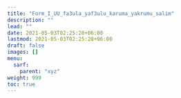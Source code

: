 ```yaml
---
title: "Form_I_UU_fa3ula_yaf3ulu_karuma_yakrumu_salim"
description: ""
lead: ""
date: 2021-05-03T02:25:28+06:00
lastmod: 2021-05-03T02:25:28+06:00
draft: false
images: []
menu: 
  sarf:
    parent: "xyz"
weight: 999
toc: true
---
```



